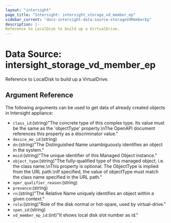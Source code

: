 ```yaml
---
layout: "intersight"
page_title: "Intersight: intersight_storage_vd_member_ep"
sidebar_current: "docs-intersight-data-source-storageVdMemberEp"
description: |-
Reference to LocalDisk to build up a VirtualDrive.
---
```


# Data Source: intersight_storage_vd_member_ep
Reference to LocalDisk to build up a VirtualDrive.
## Argument Reference
The following arguments can be used to get data of already created objects in Intersight appliance:
* `class_id`:(string)"The concrete type of this complex type. Its value must be the same as the 'objectType' property.\nThe OpenAPI document references this property as a discriminator value."
* `device_mo_id`:(string)
* `dn`:(string)"The Distinguished Name unambiguously identifies an object in the system."
* `moid`:(string)"The unique identifier of this Managed Object instance."
* `object_type`:(string)"The fully-qualified type of this managed object, i.e. the class name.\nThis property is optional. The ObjectType is implied from the URL path.\nIf specified, the value of objectType must match the class name specified in the URL path."
* `oper_qualifier_reason`:(string)
* `presence`:(string)
* `rn`:(string)"The Relative Name uniquely identifies an object within a given context."
* `role`:(string)"Role of the disk normal or hot-spare, used by virtual-drive."
* `span_id`:(string)
* `vd_member_ep_id`:(int)"It shows local disk slot number as id."
